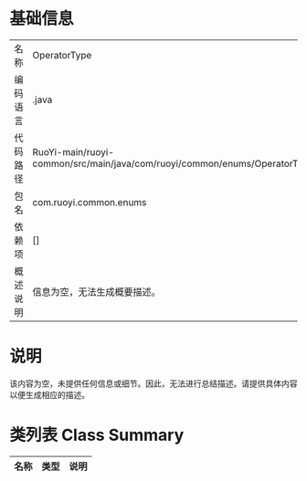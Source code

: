 # 基础信息

|      |      |
|------|------|
| 名称 | OperatorType |
| 编码语言 | .java |
| 代码路径 | RuoYi-main/ruoyi-common/src/main/java/com/ruoyi/common/enums/OperatorType.java |
| 包名 | com.ruoyi.common.enums |
| 依赖项 | [] |
| 概述说明 | 信息为空，无法生成概要描述。 |

# 说明

该内容为空，未提供任何信息或细节。因此，无法进行总结描述。请提供具体内容以便生成相应的描述。

# 类列表 Class Summary

| 名称   | 类型  | 说明 |
|-------|------|-------------|




